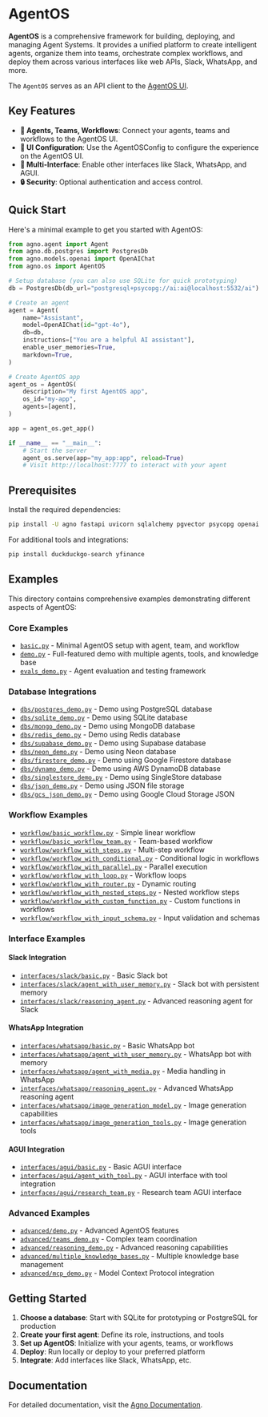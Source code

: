 # AgentOS

**AgentOS** is a comprehensive framework for building, deploying, and managing Agent Systems. It provides a unified platform to create intelligent agents, organize them into teams, orchestrate complex workflows, and deploy them across various interfaces like web APIs, Slack, WhatsApp, and more.

The `AgentOS` serves as an API client to the [AgentOS UI](https://os.agno.com).

## Key Features

- **🤖 Agents, Teams, Workflows**: Connect your agents, teams and workflows to the AgentOS UI.
- **🔧 UI Configuration**: Use the AgentOSConfig to configure the experience on the AgentOS UI.
- **📱 Multi-Interface**: Enable other interfaces like Slack, WhatsApp, and AGUI.
- **🔒 Security**: Optional authentication and access control.

## Quick Start

Here's a minimal example to get you started with AgentOS:

```python
from agno.agent import Agent
from agno.db.postgres import PostgresDb
from agno.models.openai import OpenAIChat
from agno.os import AgentOS

# Setup database (you can also use SQLite for quick prototyping)
db = PostgresDb(db_url="postgresql+psycopg://ai:ai@localhost:5532/ai")

# Create an agent
agent = Agent(
    name="Assistant",
    model=OpenAIChat(id="gpt-4o"),
    db=db,
    instructions=["You are a helpful AI assistant"],
    enable_user_memories=True,
    markdown=True,
)

# Create AgentOS app
agent_os = AgentOS(
    description="My first AgentOS app",
    os_id="my-app",
    agents=[agent],
)

app = agent_os.get_app()

if __name__ == "__main__":
    # Start the server
    agent_os.serve(app="my_app:app", reload=True)
    # Visit http://localhost:7777 to interact with your agent
```

## Prerequisites

Install the required dependencies:

```bash
pip install -U agno fastapi uvicorn sqlalchemy pgvector psycopg openai
```

For additional tools and integrations:
```bash
pip install duckduckgo-search yfinance
```

## Examples

This directory contains comprehensive examples demonstrating different aspects of AgentOS:

### Core Examples
- [`basic.py`](basic.py) - Minimal AgentOS setup with agent, team, and workflow
- [`demo.py`](demo.py) - Full-featured demo with multiple agents, tools, and knowledge base
- [`evals_demo.py`](evals_demo.py) - Agent evaluation and testing framework

### Database Integrations
- [`dbs/postgres_demo.py`](dbs/postgres_demo.py) - Demo using PostgreSQL database
- [`dbs/sqlite_demo.py`](dbs/sqlite_demo.py) - Demo using SQLite database
- [`dbs/mongo_demo.py`](dbs/mongo_demo.py) - Demo using MongoDB database
- [`dbs/redis_demo.py`](dbs/redis_demo.py) - Demo using Redis database
- [`dbs/supabase_demo.py`](dbs/supabase_demo.py) - Demo using Supabase database
- [`dbs/neon_demo.py`](dbs/neon_demo.py) - Demo using Neon database
- [`dbs/firestore_demo.py`](dbs/firestore_demo.py) - Demo using Google Firestore database
- [`dbs/dynamo_demo.py`](dbs/dynamo_demo.py) - Demo using AWS DynamoDB database
- [`dbs/singlestore_demo.py`](dbs/singlestore_demo.py) - Demo using SingleStore database
- [`dbs/json_demo.py`](dbs/json_demo.py) - Demo using JSON file storage
- [`dbs/gcs_json_demo.py`](dbs/gcs_json_demo.py) - Demo using Google Cloud Storage JSON

### Workflow Examples
- [`workflow/basic_workflow.py`](workflow/basic_workflow.py) - Simple linear workflow
- [`workflow/basic_workflow_team.py`](workflow/basic_workflow_team.py) - Team-based workflow
- [`workflow/workflow_with_steps.py`](workflow/workflow_with_steps.py) - Multi-step workflow
- [`workflow/workflow_with_conditional.py`](workflow/workflow_with_conditional.py) - Conditional logic in workflows
- [`workflow/workflow_with_parallel.py`](workflow/workflow_with_parallel.py) - Parallel execution
- [`workflow/workflow_with_loop.py`](workflow/workflow_with_loop.py) - Workflow loops
- [`workflow/workflow_with_router.py`](workflow/workflow_with_router.py) - Dynamic routing
- [`workflow/workflow_with_nested_steps.py`](workflow/workflow_with_nested_steps.py) - Nested workflow steps
- [`workflow/workflow_with_custom_function.py`](workflow/workflow_with_custom_function.py) - Custom functions in workflows
- [`workflow/workflow_with_input_schema.py`](workflow/workflow_with_input_schema.py) - Input validation and schemas

### Interface Examples

#### Slack Integration
- [`interfaces/slack/basic.py`](interfaces/slack/basic.py) - Basic Slack bot
- [`interfaces/slack/agent_with_user_memory.py`](interfaces/slack/agent_with_user_memory.py) - Slack bot with persistent memory
- [`interfaces/slack/reasoning_agent.py`](interfaces/slack/reasoning_agent.py) - Advanced reasoning agent for Slack

#### WhatsApp Integration  
- [`interfaces/whatsapp/basic.py`](interfaces/whatsapp/basic.py) - Basic WhatsApp bot
- [`interfaces/whatsapp/agent_with_user_memory.py`](interfaces/whatsapp/agent_with_user_memory.py) - WhatsApp bot with memory
- [`interfaces/whatsapp/agent_with_media.py`](interfaces/whatsapp/agent_with_media.py) - Media handling in WhatsApp
- [`interfaces/whatsapp/reasoning_agent.py`](interfaces/whatsapp/reasoning_agent.py) - Advanced WhatsApp reasoning agent
- [`interfaces/whatsapp/image_generation_model.py`](interfaces/whatsapp/image_generation_model.py) - Image generation capabilities
- [`interfaces/whatsapp/image_generation_tools.py`](interfaces/whatsapp/image_generation_tools.py) - Image generation tools

#### AGUI Integration
- [`interfaces/agui/basic.py`](interfaces/agui/basic.py) - Basic AGUI interface
- [`interfaces/agui/agent_with_tool.py`](interfaces/agui/agent_with_tool.py) - AGUI interface with tool integration
- [`interfaces/agui/research_team.py`](interfaces/agui/research_team.py) - Research team AGUI interface

### Advanced Examples
- [`advanced/demo.py`](advanced/demo.py) - Advanced AgentOS features
- [`advanced/teams_demo.py`](advanced/teams_demo.py) - Complex team coordination
- [`advanced/reasoning_demo.py`](advanced/reasoning_demo.py) - Advanced reasoning capabilities
- [`advanced/multiple_knowledge_bases.py`](advanced/multiple_knowledge_bases.py) - Multiple knowledge base management
- [`advanced/mcp_demo.py`](advanced/mcp_demo.py) - Model Context Protocol integration

## Getting Started

1. **Choose a database**: Start with SQLite for prototyping or PostgreSQL for production
2. **Create your first agent**: Define its role, instructions, and tools
3. **Set up AgentOS**: Initialize with your agents, teams, or workflows
4. **Deploy**: Run locally or deploy to your preferred platform
5. **Integrate**: Add interfaces like Slack, WhatsApp, etc.

## Documentation

For detailed documentation, visit the [Agno Documentation](https://docs-v2.agno.com).

